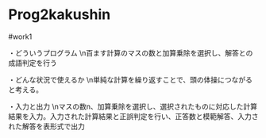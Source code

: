 # Prog2kakushin
#work1

・どういうプログラム
\n百ます計算のマスの数と加算乗除を選択し、解答との成語判定を行う

・どんな状況で使えるか
\n単純な計算を繰り返すことで、頭の体操につながると考える。

・入力と出力
\nマスの数n、加算乗除を選択し、選択されたものに対応した計算結果を入力。入力された計算結果と正誤判定を行い、正答数と模範解答、入力された解答を表形式で出力
